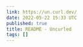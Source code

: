```yaml
---
link: https://un.curl.dev/
date: 2022-05-22 15:33 UTC
published: true
title: README - Uncurled
tags: []
---
```



